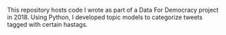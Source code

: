 This repository hosts code I wrote as part of a Data For Democracy project in 2018. Using Python, I developed topic models to categorize tweets tagged with certain hastags.

